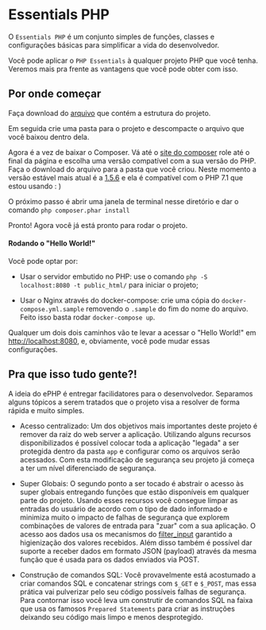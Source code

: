 # Essentials PHP

O `Essentials PHP` é um conjunto simples de funções, classes e configurações básicas para simplificar a vida do desenvolvedor.

Você pode aplicar o `PHP Essentials` à qualquer projeto PHP que você tenha. Veremos mais pra frente as vantagens que você pode obter com isso.

## Por onde começar

Faça download do [arquivo]( https://github.com/phpzm/essentials/archive/master.zip) que contém a estrutura do projeto.

Em seguida crie uma pasta para o projeto e descompacte o arquivo que você baixou dentro dela.

Agora é a vez de baixar o Composer. Vá até o [site do composer](https://getcomposer.org/download) role até o final da página e escolha uma versão compatível com a sua versão do PHP. Faça o download do arquivo para a pasta que você criou. Neste momento a versão estável mais atual é a [1.5.6](https://getcomposer.org/download/1.5.6/composer.phar) e ela é compatível com o PHP 7.1 que estou usando : )

O próximo passo é abrir uma janela de terminal nesse diretório e dar o comando `php composer.phar install`

Pronto! Agora você já está pronto para rodar o projeto.

#### Rodando o "Hello World!"

Você pode optar por:
- Usar o servidor embutido no PHP: use o comando `php -S localhost:8080 -t public_html/` para iniciar o projeto;

- Usar o Nginx através do docker-compose: crie uma cópia do `docker-compose.yml.sample` removendo o `.sample` do fim do nome do arquivo.
Feito isso basta rodar `docker-compose up`.

Qualquer um dois dois caminhos vão te levar a acessar o "Hello World!" em [http://localhost:8080](http://localhost:8080), e, obviamente, você pode mudar essas configurações.

## Pra que isso tudo gente?!

 A ideia do ePHP é entregar facilidatores para o desenvolvedor. Separamos alguns tópicos a serem tratados que o projeto visa a resolver de forma rápida e muito simples.
 
- Acesso centralizado: Um dos objetivos mais importantes deste projeto é remover da raiz do web server a aplicação. Utilizando alguns recursos disponibilizados é possível colocar toda a aplicação "legada" a ser protegida dentro da pasta `app` e configurar como os arquivos serão acessados. Com esta modificação de segurança seu projeto já começa a ter um nível diferenciado de segurança.

- Super Globais: O segundo ponto a ser tocado é abstrair o acesso às super globais entregando funções que estão disponíveis em qualquer parte do projeto. Usando esses recursos você consegue limpar as entradas do usuário de acordo com o tipo de dado informado e minimiza muito o impacto de falhas de segurança que explorem combinações de valores de entrada para "zuar" com a sua aplicação. O acesso aos dados usa os mecanismos do [filter_input](http://php.net/filter_input) garantido a higienização dos valores recebidos. Além disso também é possível dar suporte a receber dados em formato JSON (payload) através da mesma função que é usada para os dados enviados via POST.

- Construção de comandos SQL: Você provavelmente está acostumado a criar comandos SQL e concatenar strings com `$_GET` e `$_POST`, mas essa prática vai pulverizar pelo seu código possíveis falhas de segurança. Para contornar isso você leva um construtir de comandos SQL na faixa que usa os famosos `Prepared Statements` para criar as instruções deixando seu código mais limpo e menos desprotegido.

